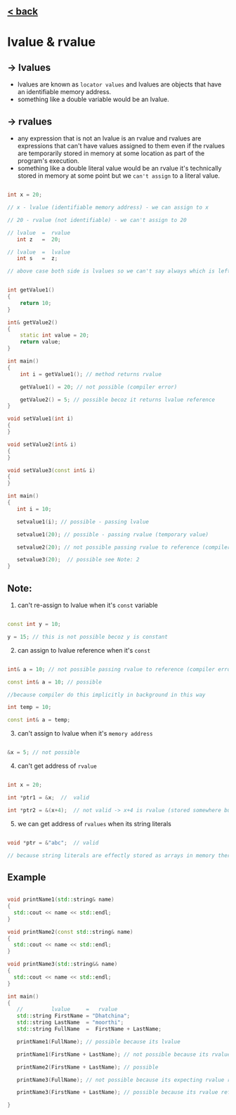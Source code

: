## [< back](../../Index.md)   
# lvalue & rvalue

## -> lvalues

- lvalues are known as `locator values` and lvalues are objects that have an identifiable memory address.
- something like a double variable would be an lvalue.

## -> rvalues
- any expression that is not an lvalue is an rvalue and rvalues are expressions that can't have values assigned to them even if the rvalues are temporarily stored in memory at some location as part of the program's execution.
- something like a double literal value would be an rvalue it's technically stored in memory at some point but we `can't assign` to a literal value.


```c++

int x = 20;

// x - lvalue (identifiable memory address) - we can assign to x

// 20 - rvalue (not identifiable) - we can't assign to 20

```

```c++
// lvalue  =  rvalue
   int z   =  20;

// lvalue  =  lvalue
   int s   =  z;   

// above case both side is lvalues so we can't say always which is leftside that is lvalue like that    

```

```c++

int getValue1()
{
    return 10;
}

int& getValue2()
{
    static int value = 20;
    return value;
}

int main()
{
    int i = getValue1(); // method returns rvalue

    getValue1() = 20; // not possible (compiler error)  

    getValue2() = 5; // possible becoz it returns lvalue reference
} 

```

```c++
void setValue1(int i)
{
}

void setValue2(int& i)
{
}

void setValue3(const int& i)
{
}

int main()
{
   int i = 10;

   setvalue1(i); // possible - passing lvalue

   setvalue1(20); // possible - passing rvalue (temporary value)

   setvalue2(20); // not possible passing rvalue to reference (compiler error)

   setvalue3(20);  // possible see Note: 2
} 
```

## Note:

1. can't re-assign to lvalue when it's `const` variable

```c++

const int y = 10;

y = 15; // this is not possible becoz y is constant

```

2. can assign to lvalue reference when it's `const` 

```c++

int& a = 10; // not possible passing rvalue to reference (compiler error)

const int& a = 10; // possible 

//because compiler do this implicitly in background in this way

int temp = 10;

const int& a = temp; 

```

3. can't assign to lvalue when it's `memory address`

```c++

&x = 5; // not possible

```

4. can't get address of `rvalue`

```c++

int x = 20;

int *ptr1 = &x;  //  valid 

int *ptr2 = &(x+4);  // not valid -> x+4 is rvalue (stored somewhere but not identifiable)

```

5. we can get address of `rvalues` when its string literals

```c++

void *ptr = &"abc";  // valid

// because string literals are effectly stored as arrays in memory there's no other way to store them so we can get the memory address of that array

```

## Example

```c++

void printName1(std::string& name)
{
  std::cout << name << std::endl;
}

void printName2(const std::string& name)
{
  std::cout << name << std::endl;
}

void printName3(std::string&& name)
{
  std::cout << name << std::endl;
}

int main()
{
   //         lvalue     =   rvalue 
   std::string FirstName = "Dhatchina";
   std::string LastName  = "moorthi";
   std::string FullName  =  FirstName + LastName;

   printName1(FullName); // possible because its lvalue

   printName1(FirstName + LastName); // not possible because its rvalue

   printName2(FirstName + LastName); // possible 

   printName3(FullName); // not possible because its expecting rvalue reference

   printName3(FirstName + LastName); // possible because its rvalue reference

}



```